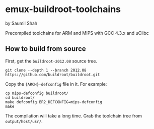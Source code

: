 # emux-buildroot-toolchains
by Saumil Shah

Precompiled toolchains for ARM and MIPS with GCC 4.3.x and uClibc

## How to build from source

First, get the `buildroot-2012.08` source tree.
```
git clone --depth 1 --branch 2012.08 https://github.com/buildroot/buildroot.git
```
Copy the `{ARCH}-defconfig` file in it. For example:
```
cp mips-defconfig buildroot/
cd buildroot/
make defconfig BR2_DEFCONFIG=mips-defconfig
make
```
The compilation will take a long time. Grab the toolchain tree from `output/host/usr/`.

